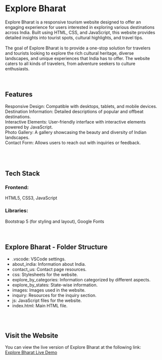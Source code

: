 <h1>Explore Bharat</h1>
Explore Bharat is a responsive tourism website designed to offer an engaging experience for users interested in exploring various destinations across India. Built using HTML, CSS, and JavaScript, this website provides detailed insights into tourist spots, cultural highlights, and travel tips.
<br>
<br>
The goal of Explore Bharat is to provide a one-stop solution for travelers and tourists looking to explore the rich cultural heritage, diverse landscapes, and unique experiences that India has to offer. The website caters to all kinds of travelers, from adventure seekers to culture enthusiasts.
<br>
<br>
<br>
<h2>Features</h2>
Responsive Design: Compatible with desktops, tablets, and mobile devices.<br>
Destination Information: Detailed descriptions of popular and offbeat destinations.<br>
Interactive Elements: User-friendly interface with interactive elements powered by JavaScript.<br>
Photo Gallery: A gallery showcasing the beauty and diversity of Indian landscapes.<br>
Contact Form: Allows users to reach out with inquiries or feedback.<br>
<br>
<br>
<br>
<h2>Tech Stack</h2>
<h3>Frontend:</h3> HTML5, CSS3, JavaScript
<h3>Libraries:</h3> Bootstrap 5 (for styling and layout), Google Fonts

<br>
<br>
<br>
<h2>Explore Bharat - Folder Structure</h2>

<ul>
    <li>.vscode: VSCode settings.</li>
    <li>about_india: Information about India.</li>
    <li>contact_us: Contact page resources.</li>
    <li>css: Stylesheets for the website.</li>
    <li>explore_by_categories: Information categorized by different aspects.</li>
    <li>explore_by_states: State-wise information.</li>
    <li>images: Images used in the website.</li>
    <li>inquiry: Resources for the inquiry section.</li>
    <li>js: JavaScript files for the website.</li>
    <li>index.html: Main HTML file.</li>
</ul>

<br>
<br>
<h2>Visit the Website</h2>
You can view the live version of Explore Bharat at the following link:
<br>
<a href="https://heva31.github.io/Explore-bharat-trial/" target="_self">Explore Bharat Live Demo</a>
